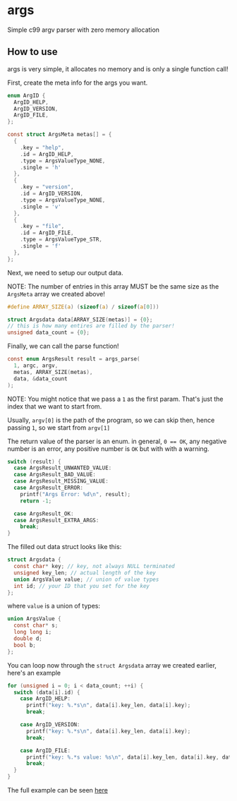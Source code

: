 # args

Simple c99 argv parser with zero memory allocation

## How to use

args is very simple, it allocates no memory and is only a single function call!

First, create the meta info for the args you want.

```c
enum ArgID {
  ArgID_HELP,
  ArgID_VERSION,
  ArgID_FILE,
};

const struct ArgsMeta metas[] = {
  {
    .key = "help",
    .id = ArgID_HELP,
    .type = ArgsValueType_NONE,
    .single = 'h'
  },
  {
    .key = "version",
    .id = ArgID_VERSION,
    .type = ArgsValueType_NONE,
    .single = 'v'
  },
  {
    .key = "file",
    .id = ArgID_FILE,
    .type = ArgsValueType_STR,
    .single = 'f'
  },
};
```

Next, we need to setup our output data.

NOTE: The number of entries in this array MUST be the same size as the `ArgsMeta` array we created above!

```c
#define ARRAY_SIZE(a) (sizeof(a) / sizeof(a[0]))

struct Argsdata data[ARRAY_SIZE(metas)] = {0};
// this is how many entires are filled by the parser!
unsigned data_count = {0};
```

Finally, we can call the parse function!

```c
const enum ArgsResult result = args_parse(
  1, argc, argv,
  metas, ARRAY_SIZE(metas),
  data, &data_count
);
```

NOTE: You might notice that we pass a `1` as the first param. That's just the index that we want to start from.

Usually, `argv[0]` is the path of the program, so we can skip then, hence passing `1`, so we start from `argv[1]`

The return value of the parser is an enum. in general, `0 == OK`, any negative number is an error, any positive number is `OK` but with with a warning.

```c
switch (result) {
  case ArgsResult_UNWANTED_VALUE:
  case ArgsResult_BAD_VALUE:
  case ArgsResult_MISSING_VALUE:
  case ArgsResult_ERROR:
    printf("Args Error: %d\n", result);
    return -1;

  case ArgsResult_OK:
  case ArgsResult_EXTRA_ARGS:
    break;
}
```

The filled out data struct looks like this:

```c
struct Argsdata {
  const char* key; // key, not always NULL terminated
  unsigned key_len; // actual length of the key
  union ArgsValue value; // union of value types
  int id; // your ID that you set for the key
};
```

where `value` is a union of types:

```c
union ArgsValue {
  const char* s;
  long long i;
  double d;
  bool b;
};
```

You can loop now through the `struct Argsdata` array we created earlier, here's an example

```c
for (unsigned i = 0; i < data_count; ++i) {
  switch (data[i].id) {
    case ArgID_HELP:
      printf("key: %.*s\n", data[i].key_len, data[i].key);
      break;

    case ArgID_VERSION:
      printf("key: %.*s\n", data[i].key_len, data[i].key);
      break;

    case ArgID_FILE:
      printf("key: %.*s value: %s\n", data[i].key_len, data[i].key, data[i].value.s);
      break;
  }
}
```

The full example can be seen [here](https://github.com/ITotalJustice/args/blob/master/examples/basic.c)
